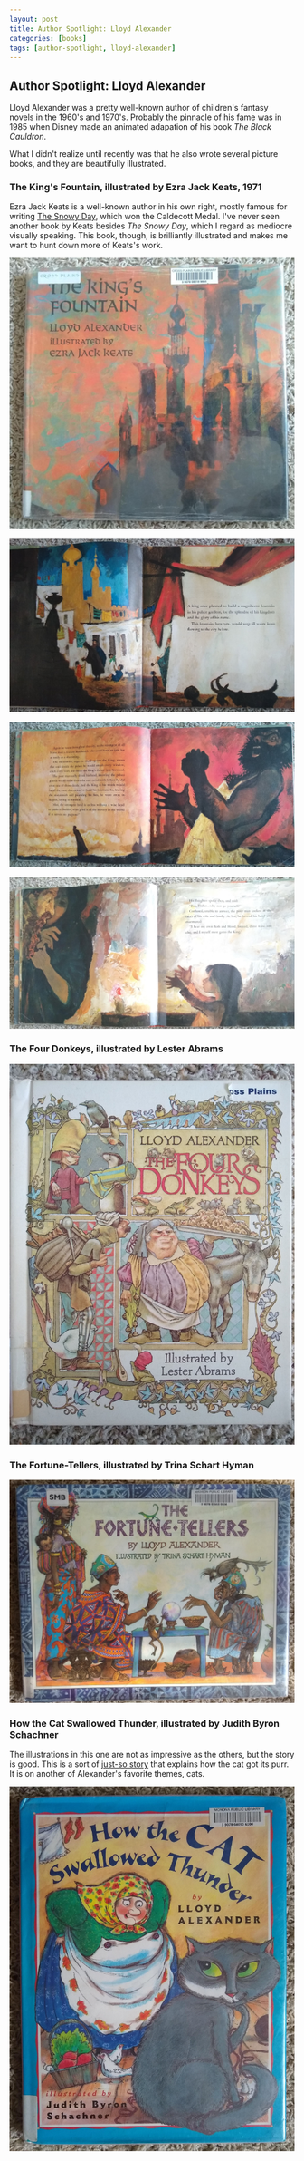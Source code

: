 ```yaml
---
layout: post
title: Author Spotlight: Lloyd Alexander
categories: [books]
tags: [author-spotlight, lloyd-alexander]
---
```


## Author Spotlight: Lloyd Alexander

Lloyd Alexander was a pretty well-known author of children's fantasy novels in the 1960's and 1970's.
Probably the pinnacle of his fame was in 1985 when Disney
made an animated adapation of his book *The Black Cauldron*.

What I didn't realize until recently was that he also wrote several picture books, and they are beautifully illustrated.

### The King's Fountain, illustrated by Ezra Jack Keats, 1971

Ezra Jack Keats is a well-known author in his own right, mostly famous for writing
[The Snowy Day](https://en.wikipedia.org/wiki/The_Snowy_Day), which won the Caldecott Medal.
I've never seen another book by Keats besides *The Snowy Day*, which I regard as mediocre visually speaking.
This book, though, is brilliantly illustrated and makes me want to hunt down more of Keats's work.

![The King's Fountain: cover](/assets/img/IMG_20220512_162016554.jpg)

![The King's Fountain: intro](/assets/img/IMG_20220512_162036285.jpg)

![The King's Fountain: metalsmith](/assets/img/IMG_20220512_162053583.jpg)

![The King's Fountain: daughter](/assets/img/IMG_20220512_162102502.jpg)

### The Four Donkeys, illustrated by Lester Abrams

![The Four Donkeys: cover](/assets/img/IMG_20220512_161056676.jpg)

### The Fortune-Tellers, illustrated by Trina Schart Hyman

![The Fortune-Tellers: cover](/assets/img/IMG_20220512_170332745.jpg)

### How the Cat Swallowed Thunder, illustrated by Judith Byron Schachner

The illustrations in this one are not as impressive as the others, but the story is good.
This is a sort of [just-so story](https://en.wikipedia.org/wiki/Just_So_Stories) that explains how the cat got its purr.
It is on another of Alexander's favorite themes, cats.

![How the Cat Swallowed Thunder: cover](/assets/img/IMG_20220512_170200818.jpg)
